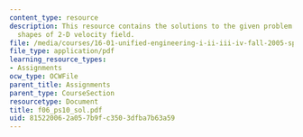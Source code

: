 ```yaml
---
content_type: resource
description: This resource contains the solutions to the given problem on streamline
  shapes of 2-D velocity field.
file: /media/courses/16-01-unified-engineering-i-ii-iii-iv-fall-2005-spring-2006/815220062a057b9fc3503dfba7b63a59_f06_ps10_sol.pdf
file_type: application/pdf
learning_resource_types:
- Assignments
ocw_type: OCWFile
parent_title: Assignments
parent_type: CourseSection
resourcetype: Document
title: f06_ps10_sol.pdf
uid: 81522006-2a05-7b9f-c350-3dfba7b63a59
---
```

